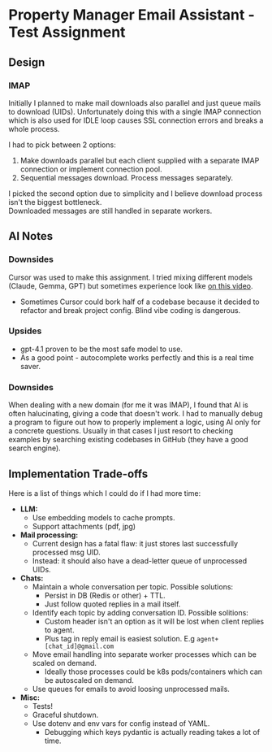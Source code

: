 # Property Manager Email Assistant - Test Assignment

## Design

### IMAP

Initially I planned to make mail downloads also parallel and just queue mails to download (UIDs).
Unfortunately doing this with a single IMAP connection which is also used for IDLE loop causes SSL connection errors and breaks a whole process.

I had to pick between 2 options:

1. Make downloads parallel but each client supplied with a separate IMAP connection or implement connection pool.
2. Sequential messages download. Process messages separately.

I picked the second option due to simplicity and I believe download process isn't the biggest bottleneck. \
Downloaded messages are still handled in separate workers.

## AI Notes

### Downsides

Cursor was used to make this assignment. I tried mixing different models (Claude, Gemma, GPT) but sometimes experience look like [on this video](https://youtu.be/_2C2CNmK7dQ?si=AYklZ_-MXaGsohtM).

 * Sometimes Cursor could bork half of a codebase because it decided to refactor and break project config. Blind vibe coding is dangerous.

### Upsides

 * gpt-4.1 proven to be the most safe model to use.
 * As a good point - autocomplete works perfectly and this is a real time saver.

### Downsides

When dealing with a new domain (for me it was IMAP), I found that AI is often halucinating, giving a code that doesn't work.
I had to manually debug a program to figure out how to properly implement a logic, using AI only for a concrete questions. 
Usually in that cases I just resort to checking examples by searching existing codebases in GitHub (they have a good search engine).

## Implementation Trade-offs

Here is a list of things which I could do if I had more time:

- **LLM:**
    - Use embedding models to cache prompts.
    - Support attachments (pdf, jpg)
- **Mail processing:**
    - Current design has a fatal flaw: it just stores last successfully processed msg UID.
    - Instead: it should also have a dead-letter queue of unprocessed UIDs.
- **Chats:**
    - Maintain a whole conversation per topic. Possible solutions:
        - Persist in DB (Redis or other) + TTL.
        - Just follow quoted replies in a mail itself.
    - Identify each topic by adding conversation ID. Possible solitions:
        - Custom header isn't an option as it will be lost when client replies to agent.
        - Plus tag in reply email is easiest solution. E.g `agent+[chat_id]@gmail.com`
    - Move email handling into separate worker processes which can be scaled on demand.
        - Ideally those processes could be k8s pods/containers which can be autoscaled on demand.
    - Use queues for emails to avoid loosing unprocessed mails.
- **Misc:**
    - Tests!
    - Graceful shutdown.
    - Use dotenv and env vars for config instead of YAML.
        - Debugging which keys pydantic is actually reading takes a lot of time.

